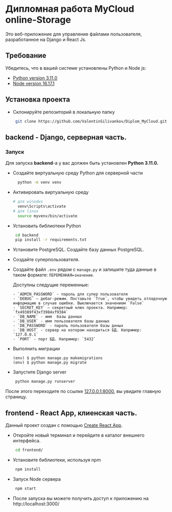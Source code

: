 # Дипломная работа MyCloud online-Storage
Это веб-приложение для управление файлами пользователя, разработанное на Django и React Js.

## Требование 
Убедитесь, что в вашей системе установлены Python и Node js:
- [Python version 3.11.0](https://www.python.org/downloads/release/python-3913/) 
- [Node version 16.17.1](https://nodejs.org/en/download/)


## Установка проекта
- Склонируйте репозиторий в локальную папку
   ```sh
    git clone https://github.com/ValentinSilivankov/Diplom_MyCloud.git
    ```
    
## backend - Django, серверная часть.

### Запуск

Для запуска **backend**-а у вас должен быть установлен **Python 3.11.0.**

- Создайте виртуальную среду Python для серверной части
  ```sh
    python -m venv venv
    ```

- Активировать виртуальную среду
  ```sh
  # для winodws
    venv\Scripts\activate
  # для linux
    source myvenv/bin/activate
    ```

- Установить библиотеки Python
  ```sh
   cd backend
   pip install -r requirements.txt
    ```

- Установите PostgreSQL. Создайте базу данных PostgreSQL.

- Создайте суперпользователя.

- Cоздайте файл `.env` рядом с `manage.py` и запишите туда данные в таком формате: `ПЕРЕМЕННАЯ=значение`.

  Доступны следущие переменные:
  ```
  - `ADMIN_PASSWORD` - пароль для супер пользователя
  - `DEBUG` — дебаг-режим. Поставьте `True`, чтобы увидеть отладочную информацию в случае ошибки. Выключается значением `False`
  - `SECRET_KEY` — секретный ключ проекта. Например: `fx49389f43xf3984xf9384`
  - `DB_NAME` - имя  базы данных
  - `DB_USER` - имя пользователя базы данных
  - `DB_PASSWORD` - пароль пользователя базы днных
  - `DB_HOST` - сервер на котором находиться БД. Например: `127.0.0.1`
  - `PORT` - порт БД. Например: `5432`
  ```

- Выполнить миграции
  ```
  (env) $ python manage.py makemigrations
  (env) $ python manage.py migrate
  ```

- Запустите Django server
  ```sh
   python manage.py runserver
    ```

После этого переходите по ссылке [127.0.0.1:8000](http://127.0.0.1:8000/admin/), вы увидите главную страницу.


## frontend - React App, клиенская  часть.

Данный проект создан с помощью [Create React App](https://github.com/facebook/create-react-app).

- Откройте новый терминал и перейдите в каталог внешнего интерфейса.
  ```sh
   cd frontend/
    ```
- Установите библиотеки, используя npm
  ```sh
   npm install
    ```
- Запуск Node сервера
  ```sh
   npm start
    ```
- После запуска  вы можете получить доступ к приложению на http://localhost:3000/